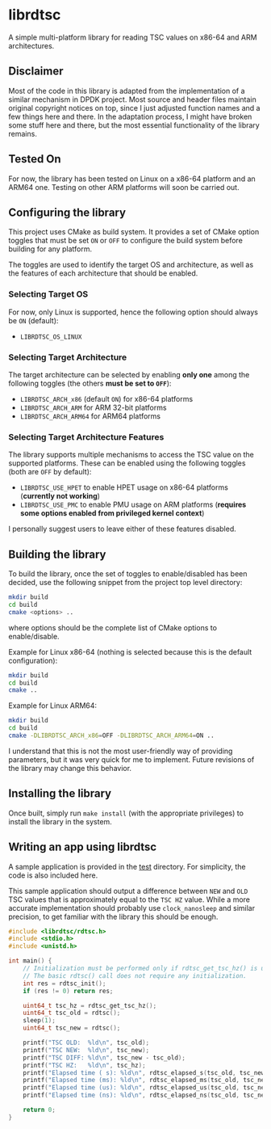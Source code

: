 # librdtsc

A simple multi-platform library for reading TSC values on x86-64 and ARM
architectures.

## Disclaimer

Most of the code in this library is adapted from the implementation of a similar
mechanism in DPDK project. Most source and header files maintain original
copyright notices on top, since I just adjusted function names and a few things
here and there. In the adaptation process, I might have broken some stuff here
and there, but the most essential functionality of the library remains.

## Tested On

For now, the library has been tested on Linux on a x86-64 platform and an ARM64 one. Testing on
other ARM platforms will soon be carried out.

## Configuring the library

This project uses CMake as build system. It provides a set of CMake option
toggles that must be set `ON` or `OFF` to configure the build system before
building for any platform.

The toggles are used to identify the target OS and architecture, as well as the
features of each architecture that should be enabled.

### Selecting Target OS

For now, only Linux is supported, hence the following option should always be `ON` (default):
- `LIBRDTSC_OS_LINUX`

### Selecting Target Architecture
The target architecture can be selected by enabling **only one** among the
following toggles (the others **must be set to `OFF`**):
- `LIBRDTSC_ARCH_x86` (default `ON`) for x86-64 platforms
- `LIBRDTSC_ARCH_ARM` for ARM 32-bit platforms
- `LIBRDTSC_ARCH_ARM64` for ARM64 platforms

### Selecting Target Architecture Features
The library supports multiple mechanisms to access the TSC value on the
supported platforms. These can be enabled using the following toggles (both are
`OFF` by default):
- `LIBRDTSC_USE_HPET` to enable HPET usage on x86-64 platforms (**currently not
  working**)
- `LIBRDTSC_USE_PMC` to enable PMU usage on ARM platforms (**requires some
  options enabled from privileged kernel context**)

I personally suggest users to leave either of these features disabled.

## Building the library

To build the library, once the set of toggles to enable/disabled has been
decided, use the following snippet from the project top level directory:
```bash
mkdir build
cd build
cmake <options> ..
```
where options should be the complete list of CMake options to enable/disable.

Example for Linux x86-64 (nothing is selected because this is the default
configuration):
```bash
mkdir build
cd build
cmake ..
```

Example for Linux ARM64:
```bash
mkdir build
cd build
cmake -DLIBRDTSC_ARCH_x86=OFF -DLIBRDTSC_ARCH_ARM64=ON ..
```

I understand that this is not the most user-friendly way of providing
parameters, but it was very quick for me to implement. Future revisions of the
library may change this behavior.

## Installing the library

Once built, simply run `make install` (with the appropriate privileges) to install the library in the system.

## Writing an app using librdtsc

A sample application is provided in the [test](test) directory. For simplicity,
the code is also included here.

This sample application should output a difference between `NEW` and `OLD` TSC
values that is approximately equal to the `TSC HZ` value. While a more accurate
implementation should probably use `clock_nanosleep` and similar precision, to
get familiar with the library this should be enough.

```C
#include <librdtsc/rdtsc.h>
#include <stdio.h>
#include <unistd.h>

int main() {
    // Initialization must be performed only if rdtsc_get_tsc_hz() is used.
    // The basic rdtsc() call does not require any initialization.
    int res = rdtsc_init();
    if (res != 0) return res;

    uint64_t tsc_hz = rdtsc_get_tsc_hz();
    uint64_t tsc_old = rdtsc();
    sleep(1);
    uint64_t tsc_new = rdtsc();

    printf("TSC OLD:  %ld\n", tsc_old);
    printf("TSC NEW:  %ld\n", tsc_new);
    printf("TSC DIFF: %ld\n", tsc_new - tsc_old);
    printf("TSC HZ:   %ld\n", tsc_hz);
    printf("Elapsed time ( s): %ld\n", rdtsc_elapsed_s(tsc_old, tsc_new));
    printf("Elapsed time (ms): %ld\n", rdtsc_elapsed_ms(tsc_old, tsc_new));
    printf("Elapsed time (us): %ld\n", rdtsc_elapsed_us(tsc_old, tsc_new));
    printf("Elapsed time (ns): %ld\n", rdtsc_elapsed_ns(tsc_old, tsc_new));

    return 0;
}
```

